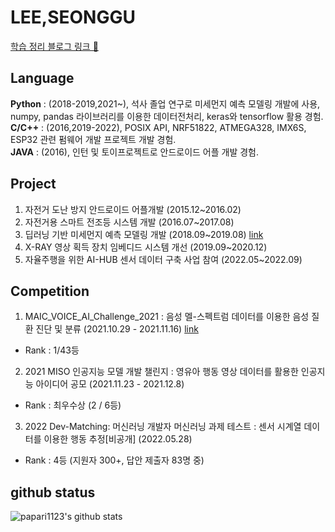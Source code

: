 # LEE,SEONGGU
[학습 정리 블로그 링크 📙](https://papari1123.github.io/) 
## Language
**Python** : (2018-2019,2021~), 석사 졸업 연구로 미세먼지 예측 모델링 개발에 사용, numpy, pandas 라이브러리를 이용한 데이터전처리, keras와 tensorflow 활용 경험.    
**C/C++** :  (2016,2019-2022), POSIX API, NRF51822, ATMEGA328, IMX6S, ESP32 관련 펌웨어 개발 프로젝트 개발 경험.     
**JAVA** : (2016), 인턴 및 토이프로젝트로 안드로이드 어플 개발 경험.     



## Project
1. 자전거 도난 방지 안드로이드 어플개발 (2015.12~2016.02)      
2. 자전거용 스마트 전조등 시스템 개발 (2016.07~2017.08)     
3. 딥러닝 기반 미세먼지 예측 모델링 개발 (2018.09~2019.08) [link](https://github.com/papari1123/Research-of-Particulate-Matter-Prediction-Modeling-Based-on-Deep-Learning)     
4. X-RAY 영상 획득 장치 임베디드 시스템 개선 (2019.09~2020.12)     
5. 자율주행을 위한 AI-HUB 센서 데이터 구축 사업 참여 (2022.05~2022.09)     


## Competition
1. MAIC_VOICE_AI_Challenge_2021 : 음성 멜-스펙트럼 데이터를 이용한 음성 질환 진단 및 분류 (2021.10.29 - 2021.11.16) 
  [link](https://github.com/papari1123/MAIC_VOICE_AI_Challenge_2021)
  - Rank : 1/43등     
2. 2021 MISO 인공지능 모델 개발 챌린지 : 영유아 행동 영상 데이터를 활용한 인공지능 아이디어 공모 (2021.11.23 - 2021.12.8)
  - Rank : 최우수상  (2 / 6등)       
3. 2022 Dev-Matching: 머신러닝 개발자 머신러닝 과제 테스트 : 센서 시계열 데이터를 이용한 행동 추정[비공개] (2022.05.28)
  - Rank : 4등 (지원자 300+, 답안 제출자 83명 중)


## github status
![papari1123's github stats](https://github-readme-stats.vercel.app/api?username=papari1123&show_icons=true)




<!--
**papari1123/papari1123** is a ✨ _special_ ✨ repository because its `README.md` (this file) appears on your GitHub profile.

Here are some ideas to get you started:

- 🔭 I’m currently working on ...
- 🌱 I’m currently learning ...
- 👯 I’m looking to collaborate on ...
- 🤔 I’m looking for help with ...
- 💬 Ask me about ...
- 📫 How to reach me: ...
- 😄 Pronouns: ...
- ⚡ Fun fact: ...
-->
